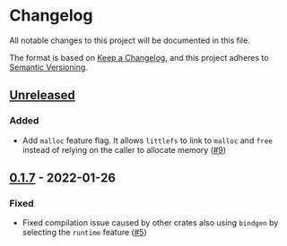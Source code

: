 # Changelog
All notable changes to this project will be documented in this file.

The format is based on [Keep a Changelog](https://keepachangelog.com/en/1.0.0/),
and this project adheres to [Semantic Versioning](https://semver.org/spec/v2.0.0.html).

## [Unreleased]

### Added
- Add `malloc` feature flag. It allows `littlefs` to link to `malloc` and `free` instead of relying on the caller to allocate memory ([#9])

## [0.1.7] - 2022-01-26

### Fixed

- Fixed compilation issue caused by other crates also using `bindgen` by selecting the `runtime` feature ([#5])

[#5]: https://github.com/trussed-dev/littlefs2-sys/pull/5
[#9]: https://github.com/trussed-dev/littlefs2-sys/pull/9

[Unreleased]: https://github.com/trussed-dev/littlefs2-sys/compare/0.1.7...HEAD
[0.1.7]: https://github.com/trussed-dev/littlefs2-sys/compare/0.1.6...0.1.7
